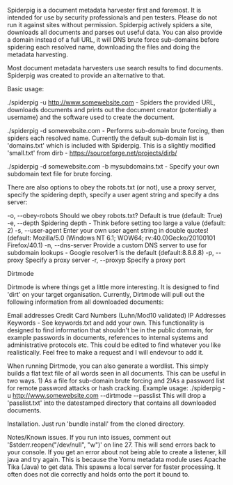 Spiderpig is a document metadata harvester first and foremost. It is intended for use by security professionals and pen testers. Please do not run it against sites without permission.
Spiderpig actively spiders a site, downloads all documents and parses out useful data. You can also provide a domain instead of a full URL, it will DNS brute force sub-domains before spidering each resolved name, downloading the files and doing the metadata harvesting.

Most document metadata harvesters use search results to find documents. Spiderpig was created to provide an alternative to that.

Basic usage:

./spiderpig -u http://www.somewebsite.com - Spiders the provided URL, downloads documents and prints out the document creator (potentially a username) and the software used to create the document.

./spiderpig -d somewebsite.com - Performs sub-domain brute forcing, then spiders each resolved name. Currently the default sub-domain list is 'domains.txt' which is included with Spiderpig. This is a slightly modified 'small.txt' from dirb - https://sourceforge.net/projects/dirb/

./spiderpig -d somewebsite.com -b mysubdomains.txt - Specify your own subdomain text file for brute forcing.

There are also options to obey the robots.txt (or not), use a proxy server, specify the spidering depth, specify a user agent string and specify a dns server:

-o, --obey-robots    Should we obey robots.txt? Default is true (default: True)
-e, --depth        Spidering depth - Think before setting too large a value (default: 2)
-s, --user-agent     Enter your own user agent string in double quotes!
 (default: Mozilla/5.0 (Windows NT 6.1; WOW64; rv:40.0)Gecko/20100101 Firefox/40.1)
-n, --dns-server     Provide a custom DNS server to use for subdomain lookups - Google resolver1 is the default (default:8.8.8.8)
-p, --proxy              Specify a proxy server
-r, --proxyp             Specify a proxy port



Dirtmode

Dirtmode is where things get a little more interesting. It is designed to find 'dirt' on your target organisation.
Currently, Dirtmode will pull out the following information from all downloaded documents:

Email addresses
Credit Card Numbers (Luhn/Mod10 validated)
IP Addresses
Keywords - See keywords.txt and add your own. This functionality is designed to find information that shouldn't be in the public domnain, for example passwords in documents, references to internal systems and administrative protocols etc. This could be edited to find whatever you like realistically. Feel free to make a request and I will endevour to add it.

When running Dirtmode, you can also generate a wordlist. This simply builds a flat text file of all words seen in all documents. This can be useful in two ways. 1) As a file for sub-domain brute forcing and 2)As a password list for remote password attacks or hash cracking. Example usage:
./spiderpig -u http://www.somewebsite.com --dirtmode --passlist
This will drop a 'passlist.txt' into the datestamped directory that contains all downloaded documents.

Installation.
Just run 'bundle install' from the cloned directory.

Notes/Known issues.
If you run into issues, comment out '$stderr.reopen("/dev/null", "w")' on line 27. This will send errors back to your console.
If you get an error about not being able to create a listener, kill java and try again. This is because the Yomu metadata module uses Apache Tika (Java) to get data. This spawns a local server for faster processing. It often does not die correctly and holds onto the port it bound to.
